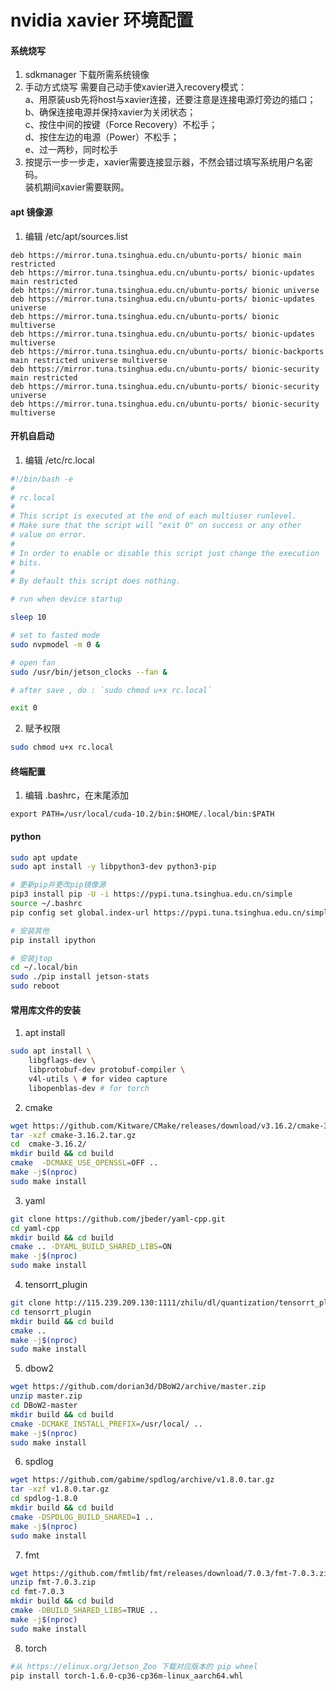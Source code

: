# nvidia xavier 环境配置

#### 系统烧写
1. sdkmanager 下载所需系统镜像
2. 手动方式烧写
    需要自己动手使xavier进入recovery模式：  
    a、用原装usb先将host与xavier连接，还要注意是连接电源灯旁边的插口；  
    b、确保连接电源并保持xavier为关闭状态；  
    c、按住中间的按键（Force Recovery）不松手；  
    d、按住左边的电源（Power）不松手；  
    e、过一两秒，同时松手  
3. 按提示一步一步走，xavier需要连接显示器，不然会错过填写系统用户名密码。  
   装机期间xavier需要联网。

#### apt 镜像源

1. 编辑 /etc/apt/sources.list

```
deb https://mirror.tuna.tsinghua.edu.cn/ubuntu-ports/ bionic main restricted
deb https://mirror.tuna.tsinghua.edu.cn/ubuntu-ports/ bionic-updates main restricted
deb https://mirror.tuna.tsinghua.edu.cn/ubuntu-ports/ bionic universe
deb https://mirror.tuna.tsinghua.edu.cn/ubuntu-ports/ bionic-updates universe
deb https://mirror.tuna.tsinghua.edu.cn/ubuntu-ports/ bionic multiverse
deb https://mirror.tuna.tsinghua.edu.cn/ubuntu-ports/ bionic-updates multiverse
deb https://mirror.tuna.tsinghua.edu.cn/ubuntu-ports/ bionic-backports main restricted universe multiverse
deb https://mirror.tuna.tsinghua.edu.cn/ubuntu-ports/ bionic-security main restricted
deb https://mirror.tuna.tsinghua.edu.cn/ubuntu-ports/ bionic-security universe
deb https://mirror.tuna.tsinghua.edu.cn/ubuntu-ports/ bionic-security multiverse
```

#### 开机自启动
1. 编辑 /etc/rc.local

```bash
#!/bin/bash -e
#
# rc.local
#
# This script is executed at the end of each multiuser runlevel.
# Make sure that the script will "exit 0" on success or any other
# value on error.
#
# In order to enable or disable this script just change the execution
# bits.
#
# By default this script does nothing.

# run when device startup

sleep 10

# set to fasted mode
sudo nvpmodel -m 0 &

# open fan
sudo /usr/bin/jetson_clocks --fan &

# after save , do : `sudo chmod u+x rc.local`

exit 0

```

2. 赋予权限

```bash
sudo chmod u+x rc.local
```


#### 终端配置
1. 编辑 .bashrc，在末尾添加

```
export PATH=/usr/local/cuda-10.2/bin:$HOME/.local/bin:$PATH
```

#### python
```bash
sudo apt update
sudo apt install -y libpython3-dev python3-pip

# 更新pip并更改pip镜像源
pip3 install pip -U -i https://pypi.tuna.tsinghua.edu.cn/simple
source ~/.bashrc
pip config set global.index-url https://pypi.tuna.tsinghua.edu.cn/simple

# 安装其他
pip install ipython

# 安装jtop
cd ~/.local/bin
sudo ./pip install jetson-stats
sudo reboot
```

#### 常用库文件的安装
1. apt install

```bash
sudo apt install \
    libgflags-dev \
    libprotobuf-dev protobuf-compiler \
    v4l-utils \ # for video capture
    libopenblas-dev # for torch

```

2. cmake

```bash
wget https://github.com/Kitware/CMake/releases/download/v3.16.2/cmake-3.16.2.tar.gz
tar -xzf cmake-3.16.2.tar.gz
cd  cmake-3.16.2/
mkdir build && cd build
cmake  -DCMAKE_USE_OPENSSL=OFF ..
make -j$(nproc)
sudo make install
```

3. yaml

```bash
git clone https://github.com/jbeder/yaml-cpp.git
cd yaml-cpp
mkdir build && cd build
cmake .. -DYAML_BUILD_SHARED_LIBS=ON
make -j$(nproc)
sudo make install
```

4. tensorrt_plugin

```bash
git clone http://115.239.209.130:1111/zhilu/dl/quantization/tensorrt_plugin.git
cd tensorrt_plugin
mkdir build && cd build
cmake ..
make -j$(nproc)
sudo make install
```

5. dbow2

```bash
wget https://github.com/dorian3d/DBoW2/archive/master.zip
unzip master.zip
cd DBoW2-master
mkdir build && cd build
cmake -DCMAKE_INSTALL_PREFIX=/usr/local/ ..
make -j$(nproc)
sudo make install
```

6. spdlog

```bash
wget https://github.com/gabime/spdlog/archive/v1.8.0.tar.gz
tar -xzf v1.8.0.tar.gz
cd spdlog-1.8.0
mkdir build && cd build
cmake -DSPDLOG_BUILD_SHARED=1 ..
make -j$(nproc)
sudo make install
```

7. fmt

```bash
wget https://github.com/fmtlib/fmt/releases/download/7.0.3/fmt-7.0.3.zip
unzip fmt-7.0.3.zip
cd fmt-7.0.3
mkdir build && cd build
cmake -DBUILD_SHARED_LIBS=TRUE ..
make -j$(nproc)
sudo make install
```

8. torch

```bash
#从 https://elinux.org/Jetson_Zoo 下载对应版本的 pip wheel
pip install torch-1.6.0-cp36-cp36m-linux_aarch64.whl
```